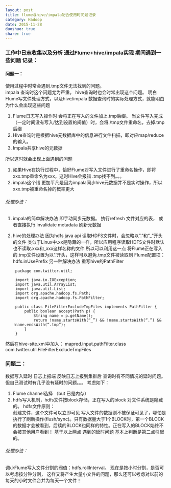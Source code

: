 ```yaml
---
layout: post
title: flume与hive/impala配合使用时问题记录
category: Hadoop
date: 2015-11-28
duoshuo: true
share: true
---
```


### 工作中日志收集以及分析  通过Flume+hive/impala实现 期间遇到一些问题  记录：
#### 问题一：
使用过程中时常会遇到.tmp文件无法找到的问题。  
impala 查询时这个问题尤为严重。 hive查询时也会时常出现这个问题。
明白Flume写文件处理方式，以及hive/impala 数据查询时的实际处理方式，就能明白为什么会出现这些问题

1. Flume日志写入操作时 会将正在写入的文件加上.tmp后缀。 当文件写入完成（一定时间没有写入/达到设置的阀值）时，会将./tmp文件重命名，去掉.tmp后缀
2. Hive查询时是根据hive元数据库中的信息进行文件扫描，即对应map/reduce的输入。
3. Impala共享hive的元数据
 
所以这时就会出现上面遇到的问题
1. 如果Hive在执行过程中，恰好Flume对写入文件进行了重命名操作，即将xxx.tmp重命名为xxx，这时Hive会报错  .tmp找不到。。。
2. impala这个错  更加平凡是因为impala同步hive元数据并不是实时操作，所以xxx.tmp被重命名掉的概率更大

###### 处理办法：  
1. impala的简单解决办法 即手动同步元数据。 执行refresh 文件对应的表， 或者直接执行 invalidate metadata 刷新元数据

2. hive的处理办法 
因为hdfs java api 读取HDFS文件时，会忽略以”.”和”_”开头的文件
类似于Linux中.xx是隐藏的一样，所以应用程序读取HDFS文件时默认也不读取.xxx和_xxx这样名称的文件
所以可以利用这一点 将Flume正在写入的.tmp文件设置为以‘.’开头，这样可以避免.tmp文件被读取到
Flume配置项：hdfs.inUsePrefix
另一种解决办法 重写hive的PathFilter

		package com.twitter.util;
		
		import java.io.IOException;
		import java.util.ArrayList;
		import java.util.List;
		import org.apache.hadoop.fs.Path;
		import org.apache.hadoop.fs.PathFilter;
		
		public class FileFilterExcludeTmpFiles implements PathFilter {
		    public boolean accept(Path p) {
		        String name = p.getName();
		        return !name.startsWith(“_”) && !name.startsWith(“.”) && !name.endsWith(“.tmp”);
		    }
		}

然后在hive-site.xml中加入：
		<property>
		    <name>mapred.input.pathFilter.class</name>
		    <value>com.twitter.util.FileFilterExcludeTmpFiles</value>
		</property>



### 问题二：
数据写入延时
日志上报端 反映日志上报到集群后 查询时有不同情况的延时问题。 但自己测试时有几乎没有延时的问题。。。
考虑如下：
1. Flume channel选择 （but 已是内存）
2. hdfs写入机制，hdfs文件按block存储，正在写入的block 对文件系统是隐藏的。
hdfs文件原则：  
创建文件，这个文件可以立即可见
写入文件的数据则不被保证可见了，哪怕是执行了刷新操作(flush/sync)。只有数据量大于1个BLOCK时，第一个BLOCK的数据才会被看到，后续的BLOCK也同样的特性。正在写入的BLOCK始终不会被其他用户看到！ 
基于以上两点  遇到的延时问题 基本上判断是第二点引起的。
###### 处理办法：
调小Flume写入文件分割的阀值：hdfs.rollInterval。
现在是按小时分割，是否可以考虑按分钟分割，
这样又将产生大量小文件的问题，那么还可以考虑对以前的每天的小时文件合并为每天一个文件！

